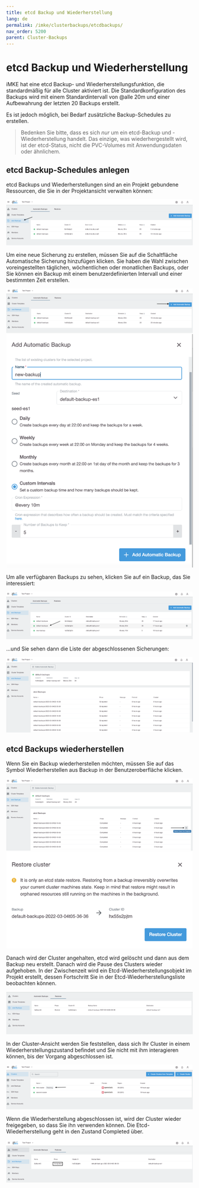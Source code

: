 ```yaml
---
title: etcd Backup und Wiederherstellung
lang: de
permalink: /imke/clusterbackups/etcdbackups/
nav_order: 5200
parent: Cluster-Backups
---
```

<!-- LTeX:  language=de-DE -->

# etcd Backup und Wiederherstellung

iMKE hat eine etcd Backup- und Wiederherstellungsfunktion, die standardmäßig für alle Cluster aktiviert ist.
Die Standardkonfiguration des Backups wird mit einem Standardintervall von @alle 20m und einer Aufbewahrung der letzten 20 Backups erstellt.

Es ist jedoch möglich, bei Bedarf zusätzliche Backup-Schedules zu erstellen.

> Bedenken Sie bitte, dass es sich *nur* um ein etcd-Backup und -Wiederherstellung handelt. Das einzige, was wiederhergestellt wird, ist der etcd-Status, nicht die PVC-Volumes mit Anwendungsdaten oder ähnlichem.

## etcd Backup-Schedules anlegen

etcd Backups und Wiederherstellungen sind an ein Projekt gebundene Ressourcen, die Sie in der Projektansicht verwalten können:

![Projekt Etcd-Sicherungen](backup_1.png)

Um eine neue Sicherung zu erstellen, müssen Sie auf die Schaltfläche Automatische Sicherung hinzufügen klicken. Sie haben die Wahl zwischen voreingestellten täglichen, wöchentlichen oder monatlichen Backups, oder Sie können ein Backup mit einem benutzerdefinierten Intervall und einer bestimmten Zeit erstellen.

![Etcd Backups Konfiguration](backup_2.png)
![Neue Sicherung hinzufügen](backup_3.png)

Um alle verfügbaren Backups zu sehen, klicken Sie auf ein Backup, das Sie interessiert:

![Etcd-Sicherungen Details](backup_4.png)

...und Sie sehen dann die Liste der abgeschlossenen Sicherungen:

![Etcd Backups Details](backup_5.png)

## etcd Backups wiederherstellen

Wenn Sie ein Backup wiederherstellen möchten, müssen Sie auf das Symbol Wiederherstellen aus Backup in der Benutzeroberfläche klicken.

![Schaltfläche Backup wiederherstellen](backup_6.png)
![etcd-Sicherung für Cluster wiederherstellen](backup_7.png)

Danach wird der Cluster angehalten, etcd wird gelöscht und dann aus dem Backup neu erstellt. Danach wird die Pause des Clusters wieder aufgehoben.
In der Zwischenzeit wird ein Etcd-Wiederherstellungsobjekt im Projekt erstellt, dessen Fortschritt Sie in der Etcd-Wiederherstellungsliste beobachten können.

![EtcdRestore-Liste](backup_8.png)

In der Cluster-Ansicht werden Sie feststellen, dass sich Ihr Cluster in einem Wiederherstellungszustand befindet und Sie nicht mit ihm interagieren können, bis der Vorgang abgeschlossen ist.

![Cluster-Wiederherstellung](backup_9.png)

Wenn die Wiederherstellung abgeschlossen ist, wird der Cluster wieder freigegeben, so dass Sie ihn verwenden können.
Die Etcd-Wiederherstellung geht in den Zustand Completed über.

![Etcd-Wiederherstellung abgeschlossen](backup_10.png)
